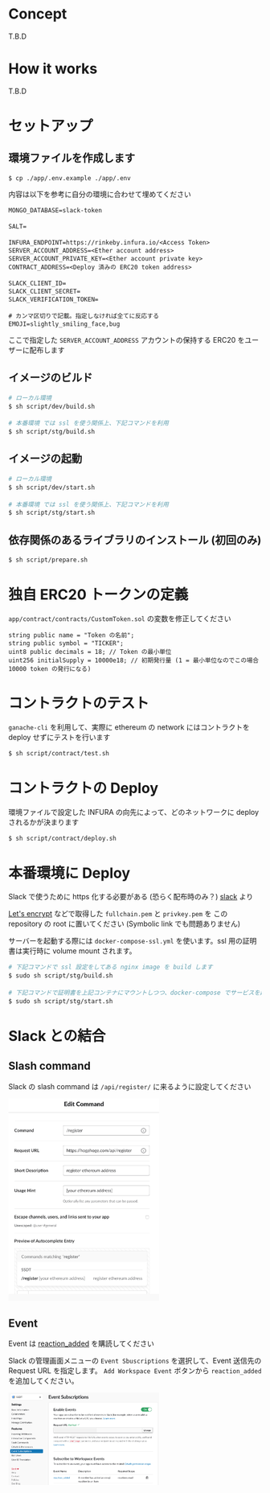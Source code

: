 # Concept

T.B.D

# How it works

T.B.D

# セットアップ

## 環境ファイルを作成します

```
$ cp ./app/.env.example ./app/.env
```

内容は以下を参考に自分の環境に合わせて埋めてください

```
MONGO_DATABASE=slack-token

SALT=

INFURA_ENDPOINT=https://rinkeby.infura.io/<Access Token>
SERVER_ACCOUNT_ADDRESS=<Ether account address>
SERVER_ACCOUNT_PRIVATE_KEY=<Ether account private key>
CONTRACT_ADDRESS=<Deploy 済みの ERC20 token address>

SLACK_CLIENT_ID=
SLACK_CLIENT_SECRET=
SLACK_VERIFICATION_TOKEN=

# カンマ区切りで記載。指定しなければ全てに反応する
EMOJI=slightly_smiling_face,bug
```

ここで指定した `SERVER_ACCOUNT_ADDRESS` アカウントの保持する ERC20 をユーザーに配布します

## イメージのビルド

```bash
# ローカル環境
$ sh script/dev/build.sh

# 本番環境 では ssl を使う関係上、下記コマンドを利用
$ sh script/stg/build.sh
```

## イメージの起動

```bash
# ローカル環境
$ sh script/dev/start.sh

# 本番環境 では ssl を使う関係上、下記コマンドを利用
$ sh script/stg/start.sh
```

## 依存関係のあるライブラリのインストール (初回のみ)

```bash
$ sh script/prepare.sh
```

# 独自 ERC20 トークンの定義

`app/contract/contracts/CustomToken.sol` の変数を修正してください

```
string public name = "Token の名前";
string public symbol = "TICKER";
uint8 public decimals = 18; // Token の最小単位 
uint256 initialSupply = 10000e18; // 初期発行量 (1 = 最小単位なのでこの場合 10000 token の発行になる) 
```

# コントラクトのテスト

`ganache-cli` を利用して、実際に ethereum の network にはコントラクトを deploy せずにテストを行います

```bash
$ sh script/contract/test.sh
```

# コントラクトの Deploy

環境ファイルで設定した INFURA の向先によって、どのネットワークに deploy されるかが決まります

```bash
$ sh script/contract/deploy.sh
```

# 本番環境に Deploy

Slack で使うために https 化する必要がある (恐らく配布時のみ？) [slack](https://api.slack.com/slash-commands#ssl) より

[Let's encrypt](https://letsencrypt.org/) などで取得した `fullchain.pem` と `privkey.pem` を この repository の root に置いてください (Symbolic link でも問題ありません)

サーバーを起動する際には `docker-compose-ssl.yml` を使います。ssl 用の証明書は実行時に volume mount されます。

```bash
# 下記コマンドで ssl 設定をしてある nginx image を build します
$ sudo sh script/stg/build.sh

# 下記コマンドで証明書を上記コンテナにマウントしつつ、docker-compose でサービスを起動します
$ sudo sh script/stg/start.sh
```

# Slack との結合

## Slash command

Slack の slash command は `/api/register/` に来るように設定してください

<img src="/images/slack-token-image1.png" width="300">

## Event

Event は [reaction_added](https://api.slack.com/events/reaction_added) を購読してください

Slack の管理画面メニューの `Event Sbuscriptions` を選択して、Event 送信先の Request URL を指定します。
`Add Workspace Event` ボタンから `reaction_added` を追加してください。

<img src="/images/slack-token-image2.png" width="300">

